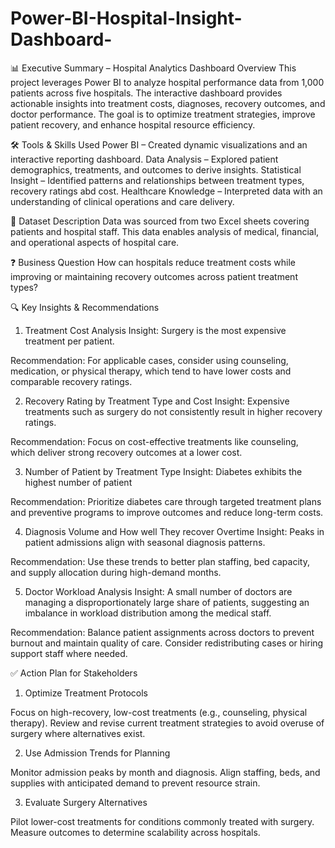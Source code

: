 # Power-BI-Hospital-Insight-Dashboard-


📊 Executive Summary – Hospital Analytics Dashboard
Overview
This project leverages Power BI to analyze hospital performance data from 1,000 patients across five hospitals. The interactive dashboard provides actionable insights into treatment costs, diagnoses, recovery outcomes, and doctor performance. The goal is to optimize treatment strategies, improve patient recovery, and enhance hospital resource efficiency.

🛠 Tools & Skills Used
Power BI – Created dynamic visualizations and an interactive reporting dashboard.
Data Analysis – Explored patient demographics, treatments, and outcomes to derive insights.
Statistical Insight – Identified patterns and relationships between treatment types, recovery ratings abd cost.
Healthcare Knowledge – Interpreted data with an understanding of clinical operations and care delivery.

📂 Dataset Description
Data was sourced from two Excel sheets covering patients and hospital staff.
This data enables analysis of medical, financial, and operational aspects of hospital care.

❓ Business Question
How can hospitals reduce treatment costs while improving or maintaining recovery outcomes across patient treatment types?

🔍 Key Insights & Recommendations
1. Treatment Cost Analysis
Insight: Surgery is the most expensive treatment per patient.

Recommendation: For applicable cases, consider using counseling, medication, or physical therapy, which tend to have lower costs and comparable recovery ratings.

2. Recovery Rating by Treatment Type and Cost
Insight: Expensive treatments such as surgery do not consistently result in higher recovery ratings.

Recommendation: Focus on cost-effective treatments like counseling, which deliver strong recovery outcomes at a lower cost.

3. Number of Patient by Treatment Type 
Insight: Diabetes exhibits the highest number of patient 

Recommendation: Prioritize diabetes care through targeted treatment plans and preventive programs to improve outcomes and reduce long-term costs.

4. Diagnosis Volume and How well They recover Overtime 
Insight: Peaks in patient admissions align with seasonal diagnosis patterns.

Recommendation: Use these trends to better plan staffing, bed capacity, and supply allocation during high-demand months.

5. Doctor Workload Analysis
Insight: A small number of doctors are managing a disproportionately large share of patients, suggesting an imbalance in workload distribution among the medical staff.

Recommendation: Balance patient assignments across doctors to prevent burnout and maintain quality of care. Consider redistributing cases or hiring support staff where needed.



✅ Action Plan for Stakeholders

1. Optimize Treatment Protocols
   
Focus on high-recovery, low-cost treatments (e.g., counseling, physical therapy).
Review and revise current treatment strategies to avoid overuse of surgery where alternatives exist.

2. Use Admission Trends for Planning
   
Monitor admission peaks by month and diagnosis.
Align staffing, beds, and supplies with anticipated demand to prevent resource strain.

3. Evaluate Surgery Alternatives

Pilot lower-cost treatments for conditions commonly treated with surgery.
Measure outcomes to determine scalability across hospitals.


